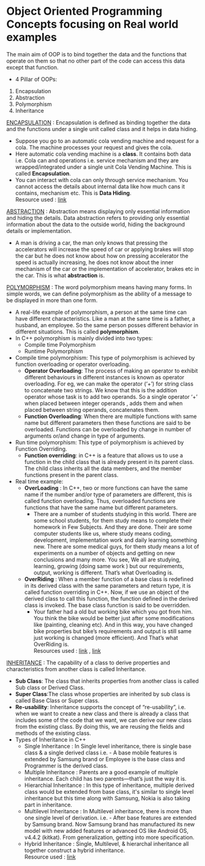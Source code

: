 # Object Oriented Programming Concepts focusing on Real world examples
The main aim of OOP is to bind together the data and the functions that operate on them so that no other part of the code can access this data except that function.

- 4 Pillar of OOPs:
1. Encapsulation
2. Abstraction
3. Polymorphism
4. Inheritance 

<ins>ENCAPSULATION</ins> : 
Encapsulation is defined as binding together the data and the functions under a single unit called class and it helps in data hiding.
- Suppose you go to an automatic cola vending machine and request for a cola. The machine processes your request and gives the cola.  
- Here automatic cola vending machine is a **class**. It contains both data i.e. Cola can and operations i.e. service mechanism and they are wrapped/integrated under a single unit Cola Vending Machine. This is called **Encapsulation**.  
- You can interact with cola can only through service mechanism. You cannot access the details about internal data like how much cans it contains, mechanism etc. This is **Data Hiding**.    
Resource used : [link](https://qr.ae/pG3bVF)

<ins>ABSTRACTION</ins> : 
Abstraction means displaying only essential information and hiding the details. Data abstraction refers to providing only essential information about the data to the outside world, hiding the background details or implementation.  
- A man is driving a car, the man only knows that pressing the accelerators will increase the speed of car or applying brakes will stop the car but he does not know about how on pressing accelerator the speed is actually increasing, he does not know about the inner mechanism of the car or the implementation of accelerator, brakes etc in the car. This is what **abstraction** is.

<ins>POLYMORPHISM</ins> : 
The word polymorphism means having many forms. In simple words, we can define polymorphism as the ability of a message to be displayed in more than one form. 
- A real-life example of polymorphism, a person at the same time can have different characteristics. Like a man at the same time is a father, a husband, an employee. So the same person posses different behavior in different situations. This is called **polymorphism**.
- In C++ polymorphism is mainly divided into two types:
  - Compile time Polymorphism  
  - Runtime Polymorphism
- Compile time polymorphism: This type of polymorphism is achieved by function overloading or operator overloading.
  - **Operator Overloading**: The process of making an operator to exhibit different behaviours in different instances is known as operator overloading. For eg, we can make the operator (‘+’) for string class to concatenate two strings. We know that this is the addition operator whose task is to add two operands. So a single operator ‘+’ when placed between integer operands , adds them and when placed between string operands, concatenates them.
  - **Function Overloading**: When there are multiple functions with same name but different parameters then these functions are said to be overloaded. Functions can be overloaded by change in number of arguments or/and change in type of arguments.
- Run time polymorphism: This type of polymorphism is achieved by Function Overriding.
  - **Function overriding**: in C++ is a feature that allows us to use a function in the child class that is already present in its parent class. The child class inherits all the data members, and the member functions present in the parent class.
- Real time example:
  - **OverLoading** : In C++, two or more functions can have the same name if the number and/or type of parameters are different, this is called function overloading. Thus, overloaded functions are functions that have the same name but different parameters.
    - There are a number of students studying in this world. There are some school students, for them study means to complete their homework in Few Subjects. And they are done. Their are some computer students like us, where study means coding, development, implementation work and daily learning something new. There are some medical guys, for them study means a lot of experiments on a number of objects and getting on new conclusions and many more. You see, We all are studying, learning, growing (doing same work ) but our requirements, output, working is different. That’s what Overloading is.
  - **OverRiding** : When a member function of a base class is redefined in its derived class with the same parameters and return type, it is called function overriding in C++. Now, if we use an object of the derived class to call this function, the function defined in the derived class is invoked. The base class function is said to be overridden.
    - Your father had a old but working bike which you got from him. You think the bike would be better just after some modifications like (painting, cleaning etc). And in this way, you have changed bike properties but bike’s requirements and output is still same just working is changed (more efficient). And That’s what OverRiding is.  
Resources used : [link](https://qr.ae/pG3gRM) , [link](https://techvidvan.com/tutorials/function-overloading-and-overriding-in-cpp/)

<ins>INHERITANCE</ins> :
The capability of a class to derive properties and characteristics from another class is called Inheritance.  
 - **Sub Class**: The class that inherits properties from another class is called Sub class or Derived Class.  
 - **Super Class**:The class whose properties are inherited by sub class is called Base Class or Super class. 
 - **Re-usability**: Inheritance supports the concept of “re-usability”, i.e. when we want to create a new class and there is already a class that includes some of the code that we want, we can derive our new class from the existing class. By doing this, we are reusing the fields and methods of the existing class.
- Types of Inheritance in C++  
  - Single Inheritance : 
In Single level inheritance, there is single base class & a single derived class i.e. - A base mobile features is extended by Samsung brand or Employee is the base class and Programmer is the derived class.
  - Multiple Inheritance : Parents are a good example of multiple inheritance. Each child has two parents—that’s just the way it is.
  - Hierarchial Inheritance : In this type of inheritance, multiple derived class would be extended from base class, it's similar to single level inheritance but this time along with Samsung, Nokia is also taking part in inheritance.
  - Multilevel Inheritance : In Multilevel inheritance, there is more than one single level of derivation. i.e. - After base features are extended by Samsung brand. Now Samsung brand has manufactured its new model with new added features or advanced OS like Android OS, v4.4.2 (kitkat). From generalization, getting into more specification.
  - Hybrid Inheritance : Single, Multilevel, & hierarchal inheritance all together construct a hybrid inheritance.  
Resource used : [link](https://www.c-sharpcorner.com/UploadFile/cda5ba/object-oriented-programming-with-real-world-scenario/)

